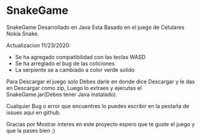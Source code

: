 # SnakeGame
SnakeGame Desarrollado en Java Esta Basado en el juego de Celulares Nokia Snake.

Actualizacion 11/23/2020:
- Se ha agregado compatibilidad con las teclas WASD
- Se ha arreglado el bug de las coliciones
- La serpiente se a cambiado a color verde solido 

Para Descargar el juego solo Debes darle  en donde dice Descargar y le das en Descargar como zip, Luego lo extraes y ejecutas el SnakeGame.jar(Debes tener Java instalado).

Cualquier Bug o error que encuentres lo puedes escribir en la pestaña de issues aqui en github.

Gracias por Mostrar interes en este proyecto espero que te guste el juego y que la pases bien ;)


